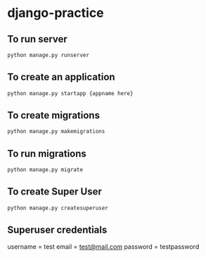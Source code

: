 # django-practice
 
## To run server
```bash
python manage.py runserver 
```

## To create an application
```bash
python manage.py startapp {appname here}
```

## To create migrations
```bash
python manage.py makemigrations
```

## To run migrations
```bash
python manage.py migrate
```

## To create Super User
```bash
python manage.py createsuperuser
```

## Superuser credentials
username = test
email = test@mail.com
password = testpassword